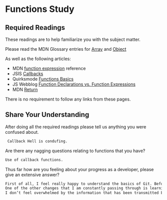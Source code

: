 # Functions Study

## Required Readings

These readings are to help familiarize you with the subject matter.

Please read the MDN Glossary entries for [Array](https://developer.mozilla.org/en-US/docs/Glossary/array) and [Object](https://developer.mozilla.org/en-US/docs/Glossary/Object)

As well as the following articles:

-   MDN [function expression](https://developer.mozilla.org/en-US/docs/Web/JavaScript/Reference/Operators/function) reference
-   JSIS [Callbacks](http://javascriptissexy.com/understand-javascript-callback-functions-and-use-them/)
-   Quirksmode [Functions Basics](http://www.quirksmode.org/js/function.html)
-   JS Webblog [Function Declarations vs. Function Expressions](https://javascriptweblog.wordpress.com/2010/07/06/function-declarations-vs-function-expressions/)
-   MDN [Return](https://developer.mozilla.org/en-US/docs/Web/JavaScript/Reference/Statements/return)

There is no requirement to follow any links from these pages.

## Share Your Understanding

After doing all the required readings please tell us anything you were confused about.

```md
 Callback Hell is condufing.
```

Are there any nagging questions relating to functions that you have?

```md
Use of callback functions.
```

Thus far how are you feeling about your progress as a developer, please give
an extensive answer?

```md
First of all, I feel really happy to understand the basics of Git. Before starting this course, I was playing with it but it was always creating problems form me. Now I feel relieved.
One of the other changes that I am constantly passing through is learning jargon of web development and start using these words in our conversations. 
I don’t feel overwhelmed by the information that has been transmitted by the course but I feel absence of practice for creating the skills. On the other hand, this was the forth day of the course and I am sure we will be having lots of opportunities.
```
